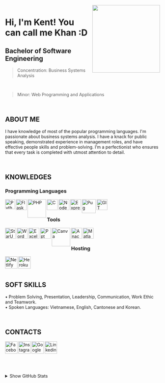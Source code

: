 <img width="220" height="220" src="https://scontent.fhan14-1.fna.fbcdn.net/v/t1.6435-9/162516350_1811085182403472_6857034457156540236_n.jpg?_nc_cat=101&ccb=1-3&_nc_sid=8bfeb9&_nc_ohc=9rPnN6DtoK8AX-VnZOa&_nc_ht=scontent.fhan14-1.fna&oh=3c21b1dbd6e0d33c83c7824f8796f0b5&oe=60CBE8FF" align="right" />

# Hi, I'm Kent! You can call me Khan :D
## Bachelor of Software Engineering
> Concentration: Business Systems Analysis
<br>

> Minor: Web Programming and Applications

<br />

## ABOUT ME
I have knowledge of most of the popular programming languages. I'm passionate about business systems analysis. I have a knack for public speaking, demonstrated experience in management roles, and have effective people skills and problem-solving. I’m a perfectionist who ensures that every task is completed with utmost attention to detail.

<br />

## KNOWLEDGES
### Programming Languages
<img align="left" alt="Python" width="32px" src="https://upload.wikimedia.org/wikipedia/commons/thumb/c/c3/Python-logo-notext.svg/768px-Python-logo-notext.svg.png" />
<img align="left" alt="Flask" width="35px" src="https://i.pinimg.com/originals/87/bd/39/87bd39372d14ae2acda0121d9bc69d9c.png" />
<img align="left" alt="PHP" width="60px" src="https://pngimg.com/uploads/php/php_PNG43.png" />
<img align="left" alt="C" width="35px" src="https://www.techbaz.org/Course/img/c-logo.png" />
<img align="left" alt="NodeJS" width="35px" src="https://hoctapit.com/wp-content/uploads/2018/01/nodejs-logo-e1497443346889.png" />
<img align="left" alt="ExpressJS" width="35px" src="https://merdi-akelax.github.io/images/techno-js.png" />
<img align="left" alt="Pug" width="45px" src="https://res.cloudinary.com/practicaldev/image/fetch/s--Rr7K5gOm--/c_limit%2Cf_auto%2Cfl_progressive%2Cq_auto%2Cw_880/https://dbalas.gallerycdn.vsassets.io/extensions/dbalas/vscode-html2pug/0.0.2/1532242577062/Microsoft.VisualStudio.Services.Icons.Default" />
<img align="left" alt="GIT" width="35px" src="https://upload.wikimedia.org/wikipedia/commons/thumb/3/3f/Git_icon.svg/1024px-Git_icon.svg.png" />

<br />

<br />

### Tools
<img align="left" alt="StarUML" width="35px" src="https://staruml.io/image/staruml_logo.png" />
<img align="left" alt="Word" width="35px" src="https://upload.wikimedia.org/wikipedia/commons/thumb/8/8d/Microsoft_Word_2013-2019_logo.svg/2086px-Microsoft_Word_2013-2019_logo.svg.png" />
<img align="left" alt="Excel" width="35px" src="https://upload.wikimedia.org/wikipedia/commons/thumb/7/73/Microsoft_Excel_2013-2019_logo.svg/1200px-Microsoft_Excel_2013-2019_logo.svg.png" />
<img align="left" alt="Ppt" width="35px" src="https://upload.wikimedia.org/wikipedia/commons/thumb/1/16/Microsoft_PowerPoint_2013-2019_logo.svg/2086px-Microsoft_PowerPoint_2013-2019_logo.svg.png" />
<img align="left" alt="Canva" width="60px" src="https://1000logos.net/wp-content/uploads/2020/02/Canva-logo.png" />
<img align="left" alt="Anaconda" width="35px" src="https://nektony.com/wp-content/uploads/2018/05/where-is-anaconda-located.png" />
<img align="left" alt="Matlab" width="35px" src="https://tsgdoc.socsci.ru.nl/images/2/21/Matlab_Logo.png" />

<br />

<br />

### Hosting
<img align="left" alt="Netlify" width="40px" src="https://jeancochrane.com/static/images/blog/netlify-identity-dealbreakers/netlify-logo.png" />
<img align="left" alt="Heroku" width="40px" src="https://cdn.iconscout.com/icon/free/png-512/heroku-5-569467.png" />

<br />

<br />

<br />

## SOFT SKILLS
• Problem Solving, Presentation, Leadership, Communication, Work Ethic and Teamwork.
<br />
• Spoken Languages: Vietnamese, English, Cantonese and Korean.
<br />

<br />

## CONTACTS
[<img align="left" alt="Facebook" width="40px" src="https://upload.wikimedia.org/wikipedia/commons/thumb/5/51/Facebook_f_logo_%282019%29.svg/1365px-Facebook_f_logo_%282019%29.svg.png" />][facebook]
[<img align="left" alt="Instagram" width="40px" src="https://www.edigitalagency.com.au/wp-content/uploads/instagram-logo-svg-vector-for-print.svg" />][instagram]
[<img align="left" alt="Google" width="40px" src="https://icons-for-free.com/iconfiles/png/512/google-1320568243143037383.png" />][google]
[<img align="left" alt="Linkedin" width="40px" src="https://www.dtl.coventry.domains/wp-content/uploads/2020/07/LinkedIn-Logo-1024x1024.png" />][linkedin]

<br /><br /><br />
---
<details>
  <summary>Show GitHub Stats</summary>
  <img align="left" alt="My Github Stats" src="https://github-readme-stats.vercel.app/api?username=ToVinhKhang&count_private=true&include_all_commits=true&theme=radical" />
</details>

[facebook]: https://www.facebook.com/VinceKent1996/
[instagram]: https://www.instagram.com/vkent_/
[google]: https://sites.google.com/view/vkent/
[linkedin]: https://www.linkedin.com/in/kent-khang-821662212/


